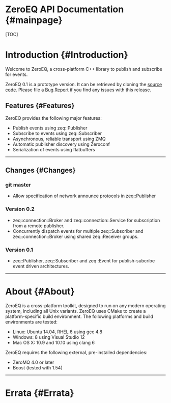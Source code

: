 ZeroEQ API Documentation {#mainpage}
============

[TOC]

# Introduction {#Introduction}

Welcome to ZeroEQ, a cross-platform C++ library to publish and subscribe for
events.

ZeroEQ 0.1 is a prototype version. It can be retrieved by cloning the
[source code](https://github.com/HBPVIS/zeq). Please file a
[Bug Report](https://github.com/HBPVis/zeq/issues) if you find any
issues with this release.

## Features {#Features}

ZeroEQ provides the following major features:

* Publish events using zeq::Publisher
* Subscribe to events using zeq::Subscriber
* Asynchronous, reliable transport using ZMQ
* Automatic publisher discovery using Zeroconf
* Serialization of events using flatbuffers

- - -

## Changes {#Changes}

### git master

* Allow specification of network announce protocols in zeq::Publisher

### Version 0.2

* zeq::connection::Broker and zeq::connection::Service for subscription
  from a remote publisher.
* Concurrently dispatch events for multiple zeq::Subscriber and
  zeq::connection::Broker using shared zeq::Receiver groups.

### Version 0.1

* zeq::Publisher, zeq::Subscriber and zeq::Event for publish-subcribe
  event driven architectures.

- - -

# About {#About}

ZeroEQ is a cross-platform toolkit, designed to run on any modern operating
system, including all Unix variants. ZeroEQ uses CMake to create a
platform-specific build environment. The following platforms and build
environments are tested:

* Linux: Ubuntu 14.04, RHEL 6 using gcc 4.8
* Windows: 8 using Visual Studio 12
* Mac OS X: 10.9 and 10.10 using clang 6

ZeroEQ requires the following external, pre-installed dependencies:

* ZeroMQ 4.0 or later
* Boost (tested with 1.54)

- - -

# Errata {#Errata}
